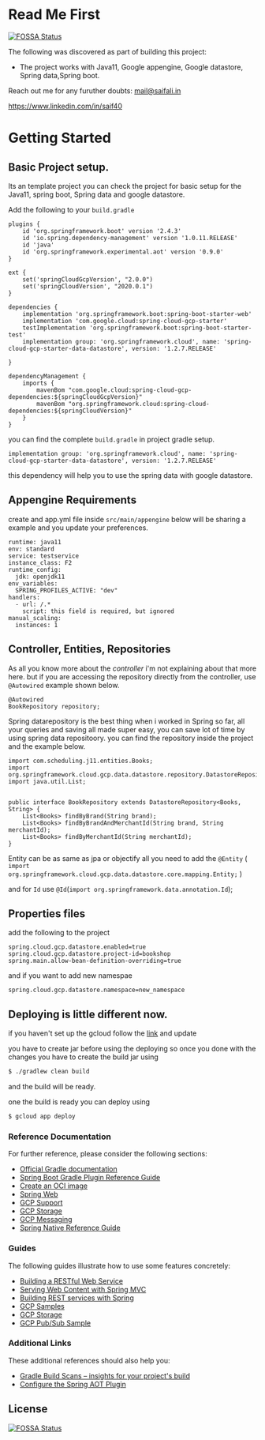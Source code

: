 # Read Me First
[![FOSSA Status](https://app.fossa.com/api/projects/git%2Bgithub.com%2Fsaifali40%2Fspringboot-googledatastore.svg?type=shield)](https://app.fossa.com/projects/git%2Bgithub.com%2Fsaifali40%2Fspringboot-googledatastore?ref=badge_shield)

The following was discovered as part of building this project:

* The project works with Java11, Google appengine, Google datastore, Spring data,Spring boot.

Reach out me for any furuther doubts: <mail@saifali.in> 

<https://www.linkedin.com/in/saif40>

# Getting Started

## Basic Project setup.
Its an template project you can check the project for basic setup for the Java11, spring boot, Spring data and google datastore.


Add the following to your `build.gradle`

```
plugins {
	id 'org.springframework.boot' version '2.4.3'
	id 'io.spring.dependency-management' version '1.0.11.RELEASE'
	id 'java'
	id 'org.springframework.experimental.aot' version '0.9.0'
}
```
```
ext {
	set('springCloudGcpVersion', "2.0.0")
	set('springCloudVersion', "2020.0.1")
}
```
```
dependencies {
	implementation 'org.springframework.boot:spring-boot-starter-web'
	implementation 'com.google.cloud:spring-cloud-gcp-starter'
	testImplementation 'org.springframework.boot:spring-boot-starter-test'
	implementation group: 'org.springframework.cloud', name: 'spring-cloud-gcp-starter-data-datastore', version: '1.2.7.RELEASE'

}
```
```
dependencyManagement {
	imports {
		mavenBom "com.google.cloud:spring-cloud-gcp-dependencies:${springCloudGcpVersion}"
		mavenBom "org.springframework.cloud:spring-cloud-dependencies:${springCloudVersion}"
	}
}
```
you can find the complete `build.gradle` in project gradle setup. 

`implementation group: 'org.springframework.cloud', name: 'spring-cloud-gcp-starter-data-datastore', version: '1.2.7.RELEASE'`

this dependency will help you to use the spring data with google datastore.


## Appengine Requirements
create and app.yml file inside `src/main/appengine` below will be sharing a example and you update your preferences.

```
runtime: java11
env: standard
service: testservice
instance_class: F2
runtime_config:
  jdk: openjdk11
env_variables:
  SPRING_PROFILES_ACTIVE: "dev"
handlers:
  - url: /.*
    script: this field is required, but ignored
manual_scaling:
  instances: 1
```

## Controller, Entities, Repositories

As all you know more about the *controller* i'm not explaining about that more here. but if you are accessing the repository directly from the controller, use `@Autowired` example shown below.

```
@Autowired
BookRepository repository;
```
Spring datarepository is the best thing when i worked in Spring so far, all your queries and saving all made super easy, you can save lot of time by using spring data repositoory. you can find the repository inside the project and the example below.

```
import com.scheduling.j11.entities.Books;
import org.springframework.cloud.gcp.data.datastore.repository.DatastoreRepository;
import java.util.List;


public interface BookRepository extends DatastoreRepository<Books, String> {
    List<Books> findByBrand(String brand);
    List<Books> findByBrandAndMerchantId(String brand, String merchantId);
    List<Books> findByMerchantId(String merchantId);
}
```

Entity can be as same as jpa or objectify all you need to add the `@Entity` ( `import org.springframework.cloud.gcp.data.datastore.core.mapping.Entity;` )

and for `Id` use `@Id`(`import org.springframework.data.annotation.Id`);


## Properties files
add the following to the project
```
spring.cloud.gcp.datastore.enabled=true
spring.cloud.gcp.datastore.project-id=bookshop
spring.main.allow-bean-definition-overriding=true
```
and if you want to add new namespae
```
spring.cloud.gcp.datastore.namespace=new_namespace
```

## Deploying is little different now.

if you haven't set up the gcloud follow the [link](https://cloud.google.com/deployment-manager/docs/step-by-step-guide/installation-and-setup#install) and update


you have to create jar before using the deploying 
so once you done with the changes you have to create the build jar using 
```bash
$ ./gradlew clean build
```
 and the build will be ready.

one the build is ready you can deploy using 
```bash
$ gcloud app deploy
```



### Reference Documentation
For further reference, please consider the following sections:

* [Official Gradle documentation](https://docs.gradle.org)
* [Spring Boot Gradle Plugin Reference Guide](https://docs.spring.io/spring-boot/docs/2.4.3/gradle-plugin/reference/html/)
* [Create an OCI image](https://docs.spring.io/spring-boot/docs/2.4.3/gradle-plugin/reference/html/#build-image)
* [Spring Web](https://docs.spring.io/spring-boot/docs/2.4.3/reference/htmlsingle/#boot-features-developing-web-applications)
* [GCP Support](https://cloud.spring.io/spring-cloud-gcp/reference/html/)
* [GCP Storage](https://cloud.spring.io/spring-cloud-gcp/reference/html/#spring-resources)
* [GCP Messaging](https://cloud.spring.io/spring-cloud-gcp/reference/html/#spring-integration)
* [Spring Native Reference Guide](https://docs.spring.io/spring-native/docs/current/reference/htmlsingle/)

### Guides
The following guides illustrate how to use some features concretely:

* [Building a RESTful Web Service](https://spring.io/guides/gs/rest-service/)
* [Serving Web Content with Spring MVC](https://spring.io/guides/gs/serving-web-content/)
* [Building REST services with Spring](https://spring.io/guides/tutorials/bookmarks/)
* [GCP Samples](https://github.com/GoogleCloudPlatform/spring-cloud-gcp/tree/master/spring-cloud-gcp-samples)
* [GCP Storage](https://github.com/GoogleCloudPlatform/spring-cloud-gcp/tree/master/spring-cloud-gcp-samples/spring-cloud-gcp-storage-resource-sample)
* [GCP Pub/Sub Sample](https://github.com/GoogleCloudPlatform/spring-cloud-gcp/tree/master/spring-cloud-gcp-samples/spring-cloud-gcp-pubsub-sample)

### Additional Links
These additional references should also help you:

* [Gradle Build Scans – insights for your project's build](https://scans.gradle.com#gradle)
* [Configure the Spring AOT Plugin](https://docs.spring.io/spring-native/docs/0.9.0/reference/htmlsingle/#spring-aot-gradle)



## License
[![FOSSA Status](https://app.fossa.com/api/projects/git%2Bgithub.com%2Fsaifali40%2Fspringboot-googledatastore.svg?type=large)](https://app.fossa.com/projects/git%2Bgithub.com%2Fsaifali40%2Fspringboot-googledatastore?ref=badge_large)